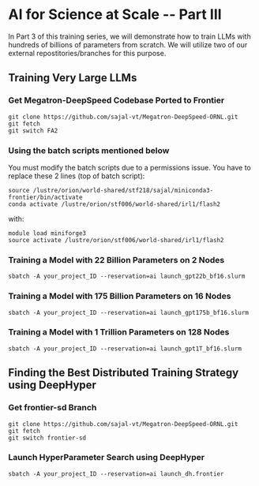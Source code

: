 # AI for Science at Scale -- Part III
In Part 3 of this training series, we will demonstrate how to train LLMs with hundreds of billions of parameters from scratch. We will utilize two of our external repostitories/branches for this purpose.

## Training Very Large LLMs
### Get Megatron-DeepSpeed Codebase Ported to Frontier
```
git clone https://github.com/sajal-vt/Megatron-DeepSpeed-ORNL.git
git fetch
git switch FA2
```

### Using the batch scripts mentioned below

You must modify the batch scripts due to a permissions issue. You have to replace these 2 lines (top of batch script):
```
source /lustre/orion/world-shared/stf218/sajal/miniconda3-frontier/bin/activate
conda activate /lustre/orion/stf006/world-shared/irl1/flash2
```
with:
```
module load miniforge3
source activate /lustre/orion/stf006/world-shared/irl1/flash2
```


### Training a Model with 22 Billion Parameters on 2 Nodes
```
sbatch -A your_project_ID --reservation=ai launch_gpt22b_bf16.slurm
```

### Training a Model with 175 Billion Parameters on 16 Nodes
```
sbatch -A your_project_ID --reservation=ai launch_gpt175b_bf16.slurm
```

### Training a Model with 1 Trillion Parameters on 128 Nodes
```
sbatch -A your_project_ID --reservation=ai launch_gpt1T_bf16.slurm
```

## Finding the Best Distributed Training Strategy using DeepHyper
### Get frontier-sd Branch
```
git clone https://github.com/sajal-vt/Megatron-DeepSpeed-ORNL.git
git fetch
git switch frontier-sd
```

### Launch HyperParameter Search using DeepHyper
```
sbatch -A your_project_ID --reservation=ai launch_dh.frontier
```


